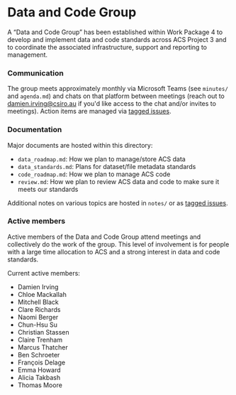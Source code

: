 # Data and Code Group

A “Data and Code Group” has been established within Work Package 4
to develop and implement data and code standards across ACS Project 3
and to coordinate the associated infrastructure, support and reporting to management.

### Communication

The group meets approximately monthly via Microsoft Teams (see `minutes/` and `agenda.md`) and
chats on that platform between meetings
(reach out to damien.irving@csiro.au if you'd like access to the chat and/or invites to meetings).
Action items are managed via [tagged issues](https://github.com/AusClimateService/data-code-group/issues?q=is%3Aissue+is%3Aopen+label%3A%22action+item%22).

### Documentation

Major documents are hosted within this directory:
- `data_roadmap.md`: How we plan to manage/store ACS data
- `data_standards.md`: Plans for dataset/file metadata standards
- `code_roadmap.md`: How we plan to manage ACS code
- `review.md`: How we plan to review ACS data and code to make sure it meets our standards

Additional notes on various topics are hosted in `notes/` or
as [tagged issues](https://github.com/AusClimateService/data-code-group/issues?q=is%3Aissue+is%3Aopen+label%3Anotes).

### Active members

Active members of the Data and Code Group attend meetings and collectively do the work of the group.
This level of involvement is for people with a large time allocation to ACS and a strong interest in data and code standards.

Current active members:
- Damien Irving
- Chloe Mackallah
- Mitchell Black
- Clare Richards 
- Naomi Berger
- Chun-Hsu Su
- Christian Stassen
- Claire Trenham
- Marcus Thatcher
- Ben Schroeter
- François Delage
- Emma Howard
- Alicia Takbash
- Thomas Moore

